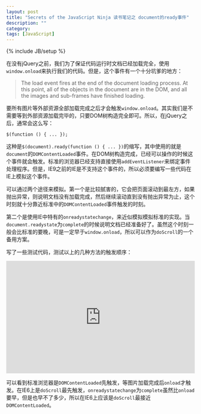 ```yaml
---
layout: post
title: "Secrets of the JavaScript Ninja 读书笔记之 document的ready事件"
description: ""
category: 
tags: [JavaScript]
---
```

{% include JB/setup %}

在没有jQuery之前，我们为了保证代码运行时文档已经加载完全，使用`window.onload`来执行我们的代码。但是，这个事件有一个十分坑爹的地方：

> The load event fires at the end of the document loading process. At this point, all of the objects in the document are in the DOM, and all the images and sub-frames have finished loading.

要所有图片等外部资源全部加载完成之后才会触发`window.onload`。其实我们是不需要等到外部资源加载完毕的，只要DOM树构造完全即可。所以，在jQuery之后，通常会这么写：

    $(function () { ... });

这种是`$(document).ready(function () { ... })`的缩写，其中使用的就是`document`的`DOMContentLoaded`事件。在DOM树构造完成，已经可以操作的时候这个事件就会触发。标准的浏览器已经支持直接使用`addEventListener`来绑定事件处理程序。但是，IE9之前的IE是不支持这个事件的，所以必须要编写一些代码在IE上模拟这个事件。

可以通过两个途径来模拟。第一个是比较腻害的，它会把页面滚动到最左方，如果抛出异常，则说明文档没有加载完成，然后继续滚动直到没有抛出异常为止，这个时刻就十分靠近标准中的`DOMContentLoaded`事件触发的时刻。

第二个是使用IE中特有的`onreadystatechange`，来近似模拟模拟标准的实现。当`document.readystate`为`complete`的时候说明文档已经准备好了。虽然这个时刻一般会比标准的要晚，可是一定早于`window.onload`，所以可以作为`doScroll`的一个备用方案。

写了一些测试代码，测试以上的几种方法的触发顺序：

<iframe width="100%" height="300" src="http://jsfiddle.net/3ZHWX/4/embedded/js/" allowfullscreen="allowfullscreen" frameborder="0"> </iframe>

可以看到标准浏览器是`DOMContentLoaded`先触发，等图片加载完成后`onload`才触发。在IE6上是`doScroll`最先触发，`onreadystatechange`为`complete`虽然比`onload`要早，但是也早不了多少，所以在IE6上应该是`doScroll`最接近`DOMContentLoaded`。
